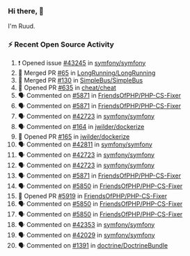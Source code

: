### Hi there, 👋

I'm Ruud.
 
### :zap: Recent Open Source Activity

<!--START_SECTION:activity-->
1. ❗️ Opened issue [#43245](https://github.com/symfony/symfony/issues/43245) in [symfony/symfony](https://github.com/symfony/symfony)
2. 🎉 Merged PR [#65](https://github.com/LongRunning/LongRunning/pull/65) in [LongRunning/LongRunning](https://github.com/LongRunning/LongRunning)
3. 🎉 Merged PR [#130](https://github.com/SimpleBus/SimpleBus/pull/130) in [SimpleBus/SimpleBus](https://github.com/SimpleBus/SimpleBus)
4. 💪 Opened PR [#635](https://github.com/cheat/cheat/pull/635) in [cheat/cheat](https://github.com/cheat/cheat)
5. 🗣 Commented on [#5871](https://github.com/FriendsOfPHP/PHP-CS-Fixer/issues/5871) in [FriendsOfPHP/PHP-CS-Fixer](https://github.com/FriendsOfPHP/PHP-CS-Fixer)
6. 🗣 Commented on [#5871](https://github.com/FriendsOfPHP/PHP-CS-Fixer/issues/5871) in [FriendsOfPHP/PHP-CS-Fixer](https://github.com/FriendsOfPHP/PHP-CS-Fixer)
7. 🗣 Commented on [#42723](https://github.com/symfony/symfony/issues/42723) in [symfony/symfony](https://github.com/symfony/symfony)
8. 🗣 Commented on [#164](https://github.com/jwilder/dockerize/issues/164) in [jwilder/dockerize](https://github.com/jwilder/dockerize)
9. 💪 Opened PR [#165](https://github.com/jwilder/dockerize/pull/165) in [jwilder/dockerize](https://github.com/jwilder/dockerize)
10. 🗣 Commented on [#42811](https://github.com/symfony/symfony/issues/42811) in [symfony/symfony](https://github.com/symfony/symfony)
11. 🗣 Commented on [#42723](https://github.com/symfony/symfony/issues/42723) in [symfony/symfony](https://github.com/symfony/symfony)
12. 🗣 Commented on [#42723](https://github.com/symfony/symfony/issues/42723) in [symfony/symfony](https://github.com/symfony/symfony)
13. 🗣 Commented on [#5871](https://github.com/FriendsOfPHP/PHP-CS-Fixer/issues/5871) in [FriendsOfPHP/PHP-CS-Fixer](https://github.com/FriendsOfPHP/PHP-CS-Fixer)
14. 🗣 Commented on [#5850](https://github.com/FriendsOfPHP/PHP-CS-Fixer/issues/5850) in [FriendsOfPHP/PHP-CS-Fixer](https://github.com/FriendsOfPHP/PHP-CS-Fixer)
15. 💪 Opened PR [#5919](https://github.com/FriendsOfPHP/PHP-CS-Fixer/pull/5919) in [FriendsOfPHP/PHP-CS-Fixer](https://github.com/FriendsOfPHP/PHP-CS-Fixer)
16. 🗣 Commented on [#5850](https://github.com/FriendsOfPHP/PHP-CS-Fixer/issues/5850) in [FriendsOfPHP/PHP-CS-Fixer](https://github.com/FriendsOfPHP/PHP-CS-Fixer)
17. 🗣 Commented on [#5850](https://github.com/FriendsOfPHP/PHP-CS-Fixer/issues/5850) in [FriendsOfPHP/PHP-CS-Fixer](https://github.com/FriendsOfPHP/PHP-CS-Fixer)
18. 🗣 Commented on [#42353](https://github.com/symfony/symfony/issues/42353) in [symfony/symfony](https://github.com/symfony/symfony)
19. 🗣 Commented on [#42029](https://github.com/symfony/symfony/issues/42029) in [symfony/symfony](https://github.com/symfony/symfony)
20. 🗣 Commented on [#1391](https://github.com/doctrine/DoctrineBundle/issues/1391) in [doctrine/DoctrineBundle](https://github.com/doctrine/DoctrineBundle)
<!--END_SECTION:activity-->
